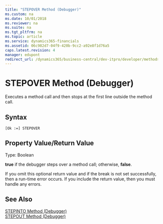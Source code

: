```yaml
---
title: "STEPOVER Method (Debugger)"
ms.custom: na
ms.date: 10/01/2018
ms.reviewer: na
ms.suite: na
ms.tgt_pltfrm: na
ms.topic: article
ms.service: dynamics365-financials
ms.assetid: 06c982d7-04f9-420b-9cc2-a92e8f1d76a5
caps.latest.revision: 4
manager: edupont
redirect_url: /dynamics365/business-central/dev-itpro/developer/methods-auto/al-method-reference
---
```


 

# STEPOVER Method (Debugger)
Executes a method call and then stops at the first line outside the method call.  
  
## Syntax  
  
```  
[Ok :=] STEPOVER   
```  
  
## Property Value/Return Value  
 Type: Boolean  
  
 **true** if the debugger steps over a method call; otherwise, **false**.  
  
 If you omit this optional return value and if the break is not set successfully, then a run-time error occurs. If you include the return value, then you must handle any errors.  
  
## See Also  
<!--Links [Breakpoints](Breakpoints.md) -->  
 [STEPINTO Method \(Debugger\)](devenv-STEPINTO-Method-Debugger.md)   
 [STEPOUT Method \(Debugger\)](devenv-STEPOUT-Method-Debugger.md)